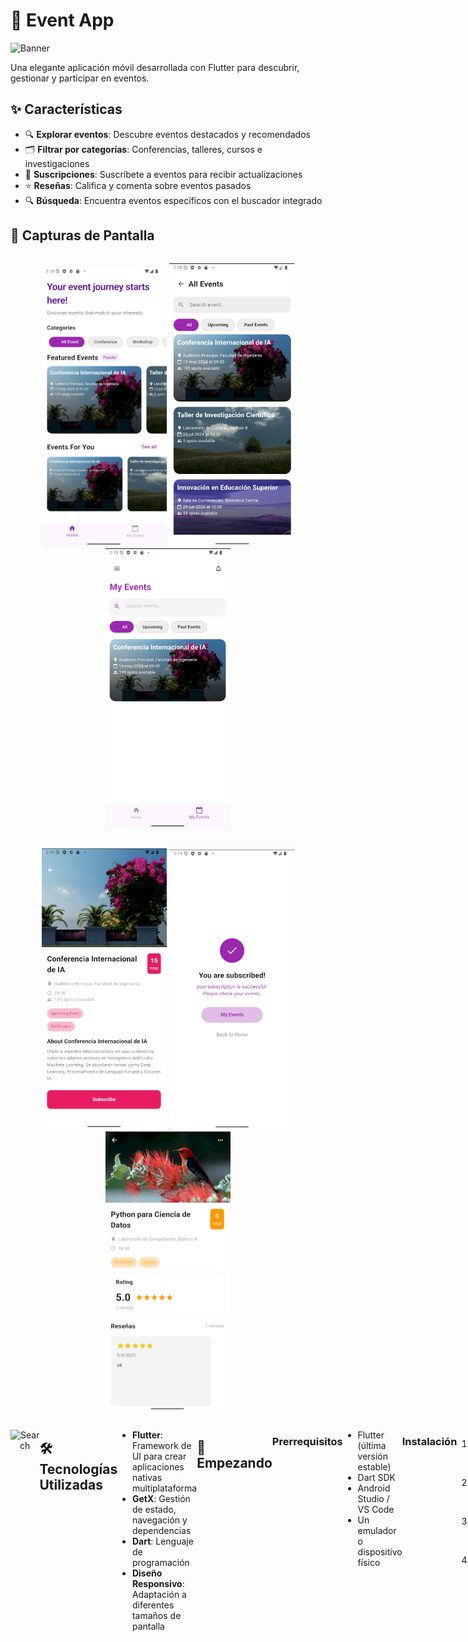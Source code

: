 # 🎉 Event App

![Banner](https://img.shields.io/badge/Event%20App-Tu%20Próximo%20Evento%20Está%20Aquí-purple)

Una elegante aplicación móvil desarrollada con Flutter para descubrir, gestionar y participar en eventos.

## ✨ Características

- 🔍 **Explorar eventos**: Descubre eventos destacados y recomendados
- 🗂️ **Filtrar por categorías**: Conferencias, talleres, cursos e investigaciones
- 🔔 **Suscripciones**: Suscríbete a eventos para recibir actualizaciones
- ⭐ **Reseñas**: Califica y comenta sobre eventos pasados
- 🔍 **Búsqueda**: Encuentra eventos específicos con el buscador integrado

## 📱 Capturas de Pantalla

<div style="display: flex; justify-content: space-between;">
  <p align="center">
    <img src=".github/assets/homepage.png" width="200" alt="HomePage"/>
    <img src=".github/assets/allevents.png" width="200" alt="AllEvents"/>
    <img src=".github/assets/myevents.png" width="200" alt="MyEvents"/>
  </p>
</div>

<div style="display: flex; justify-content: space-between;">
  <p align="center">
    <img src=".github/assets/eventdetails.png" width="200" alt="EventDetails"/>
    <img src=".github/assets/confirmation.png" width="200" alt="Confirmation"/>
    <img src=".github/assets/pastevent.png" width="200" alt="PastEvents"/>
  </p>
</div>

<div style="display: flex; justify-content: space-between;">
  <p align="center">
    <img src=".github/assets/reseña.png" width="200" alt="Search"/>
  </p>

## 🛠️ Tecnologías Utilizadas

- **Flutter**: Framework de UI para crear aplicaciones nativas multiplataforma
- **GetX**: Gestión de estado, navegación y dependencias
- **Dart**: Lenguaje de programación
- **Diseño Responsivo**: Adaptación a diferentes tamaños de pantalla

## 🚀 Empezando

### Prerrequisitos

- Flutter (última versión estable)
- Dart SDK
- Android Studio / VS Code
- Un emulador o dispositivo físico

### Instalación

1. Clona el repositorio:
   ```bash
   git clone https://github.com/tu-usuario/event_app.git
   ```

2. Navega al directorio del proyecto:
   ```bash
   cd event_app
   ```

3. Instala las dependencias:
   ```bash
   flutter pub get
   ```

4. Ejecuta la aplicación:
   ```bash
   flutter run
   ```

## 📊 Estructura del Proyecto

```
lib/
├── controllers/       # Controladores GetX
├── data/              # Fuentes de datos
├── models/            # Modelos de datos
├── pages/             # Pantallas de la aplicación
├── routes/            # Configuración de rutas
├── widgets/           # Widgets reutilizables
└── main.dart          # Punto de entrada
```

## DEMO
[YouTube DEMO](https://youtube.com/shorts/e71ZEjM_Uzc?feature=share)
[YouTube PRUEBAS Y EJECUCIÒN](https://youtu.be/RLJfG-R2Nd0)




